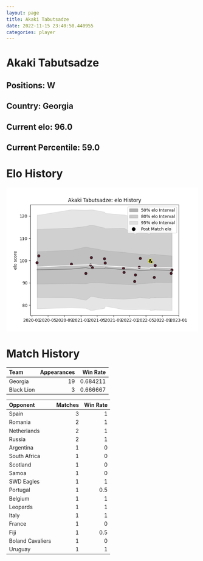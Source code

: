 ```yaml
---  
layout: page  
title: Akaki Tabutsadze  
date: 2022-11-15 23:40:50.440955  
categories: player  
---
```

# Akaki Tabutsadze

## Positions: W

## Country: Georgia

## Current elo: 96.0

## Current Percentile: 59.0

# Elo History


![elo history](history_AkakiTabutsadze.png)
# Match History


| Team       |   Appearances |   Win Rate |
|:-----------|--------------:|-----------:|
| Georgia    |            19 |   0.684211 |
| Black Lion |             3 |   0.666667 |

| Opponent         |   Matches |   Win Rate |
|:-----------------|----------:|-----------:|
| Spain            |         3 |        1   |
| Romania          |         2 |        1   |
| Netherlands      |         2 |        1   |
| Russia           |         2 |        1   |
| Argentina        |         1 |        0   |
| South Africa     |         1 |        0   |
| Scotland         |         1 |        0   |
| Samoa            |         1 |        0   |
| SWD Eagles       |         1 |        1   |
| Portugal         |         1 |        0.5 |
| Belgium          |         1 |        1   |
| Leopards         |         1 |        1   |
| Italy            |         1 |        1   |
| France           |         1 |        0   |
| Fiji             |         1 |        0.5 |
| Boland Cavaliers |         1 |        0   |
| Uruguay          |         1 |        1   |